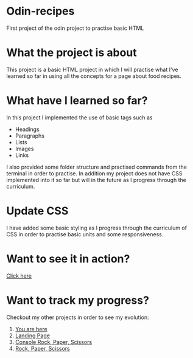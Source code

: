 # Odin-recipes

First project of the odin project to practise basic HTML

# What the project is about

This project is a basic HTML project in which I will practise what I've learned so far in using all the concepts for a page about food recipes.

# What have I learned so far?

In this project I implemented the use of basic tags such as

<ul>
  <li>Headings</li>
  <li>Paragraphs</li>
  <li>Lists</li>
  <li>Images</li>
  <li>Links</li>
</ul>

I also provided some folder structure and practised commands from the terminal in order to practise.
In addition my project does not have CSS implemented into it so far but will in the future as I progress through the curriculum.

# Update CSS

I have added some basic styling as I progress through the curriculum of CSS in order to practise basic units and some responsiveness.

# Want to see it in action?

<a href="https://hroglardev.github.io/odin-recipes/">Click here</a>

# Want to track my progress?

Checkout my other projects in order to see my evolution:

<ol>
  <li><a href="https://github.com/hroglardev/odin-recipes" target="_blank">You are here</a></li>
  <li><a href="https://github.com/hroglardev/Odin-landing-page" target="_blank">Landing Page</a></li>
  <li><a href="https://github.com/hroglardev/Rock-Paper-Scissors-TOP-Console" target="_blank">Console Rock, Paper, Scissors</a></li>
  <li><a href="https://github.com/hroglardev/Rock-Paper-Scissors-TOP" target="_blank">Rock, Paper, Scissors</a></li>
</ol>
